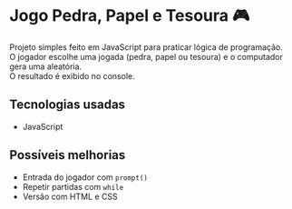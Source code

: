 
# Jogo Pedra, Papel e Tesoura 🎮

Projeto simples feito em JavaScript para praticar lógica de programação.  
O jogador escolhe uma jogada (pedra, papel ou tesoura) e o computador gera uma aleatória.  
O resultado é exibido no console.

## Tecnologias usadas
- JavaScript

## Possíveis melhorias
- Entrada do jogador com `prompt()`
- Repetir partidas com `while`
- Versão com HTML e CSS
